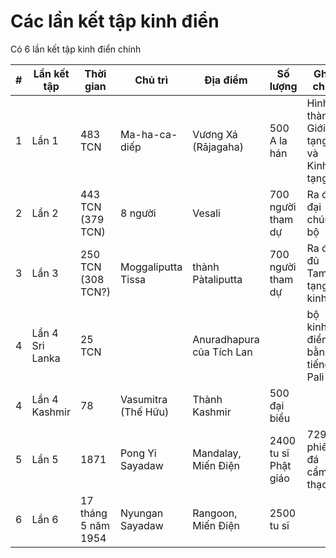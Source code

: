 # Các lần kết tập kinh điển

Có 6 lần kết tập kinh điển chính

| # | Lần kết tập     | Thời gian           | Chủ trì             | Địa điểm                  | Số lượng             | Ghi chú                           |
|---|-----------------|---------------------|---------------------|---------------------------|----------------------|-----------------------------------|
| 1 | Lần 1           | 483 TCN             | Ma-ha-ca-diếp       | Vương Xá (Rājagaha)       | 500 A la hán         | Hình thành Giới tạng và Kinh tạng |
| 2 | Lần 2           | 443 TCN (379 TCN)   | 8 người             | Vesali                    | 700 người tham dự    | Ra đời đại chúng bộ               |
| 3 | Lần 3           | 250 TCN (308 TCN?)  | Moggaliputta Tissa  | thành Pàtaliputta         | 700 người tham dự    | Ra đời đủ Tam tạng kinh           |
| 4 | Lần 4 Sri Lanka | 25 TCN              |                     | Anuradhapura của Tích Lan |                      | bộ kinh điển bằng tiếng Pali      |
| 4 | Lần 4 Kashmir   | 78                  | Vasumitra (Thế Hữu) | Thành Kashmir             | 500 đại biểu         |                                   |
| 5 | Lần 5           | 1871                | Pong Yi Sayadaw     | Mandalay, Miến Điện       | 2400 tu sĩ Phật giáo | 729 phiến đá cẩm thạch            |
| 6 | Lần 6           | 17 tháng 5 năm 1954 | Nyungan Sayadaw     | Rangoon, Miến Điện        | 2500 tu sĩ           |                                   |
